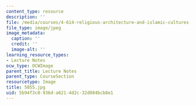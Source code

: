 ```yaml
---
content_type: resource
description: ''
file: /media/courses/4-614-religious-architecture-and-islamic-cultures-fall-2002/5b94f3c0936da6214d2c32d084bcb8e1_5055.jpg
file_type: image/jpeg
image_metadata:
  caption: ''
  credit: ''
  image-alt: ''
learning_resource_types:
- Lecture Notes
ocw_type: OCWImage
parent_title: Lecture Notes
parent_type: CourseSection
resourcetype: Image
title: 5055.jpg
uid: 5b94f3c0-936d-a621-4d2c-32d084bcb8e1
---
```

